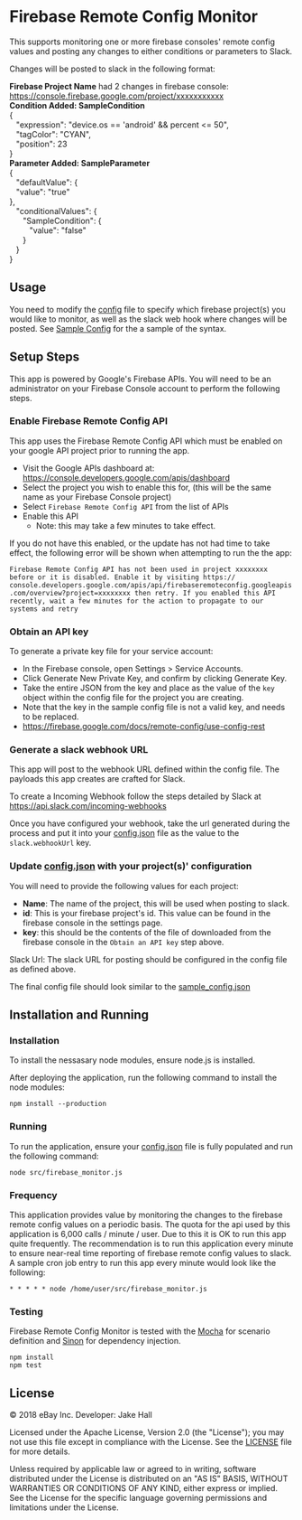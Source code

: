 # Firebase Remote Config Monitor

This supports monitoring one or more firebase consoles' remote config values and posting any changes to either conditions or parameters to Slack.

Changes will be posted to slack in the following format:

**Firebase Project Name** had 2 changes in firebase console: https://console.firebase.google.com/project/xxxxxxxxxxx \
**Condition Added: SampleCondition**\
{\
&nbsp;&nbsp;&nbsp;"expression": "device.os == 'android' && percent <= 50",\
&nbsp;&nbsp;&nbsp;"tagColor": "CYAN",\
&nbsp;&nbsp;&nbsp;"position": 23\
}\
**Parameter Added: SampleParameter**\
{\
&nbsp;&nbsp;&nbsp;"defaultValue": {\
&nbsp;&nbsp;&nbsp;"value": "true"\
},\
&nbsp;&nbsp;&nbsp;"conditionalValues": {\
&nbsp;&nbsp;&nbsp;&nbsp;&nbsp;&nbsp;"SampleCondition": {\
&nbsp;&nbsp;&nbsp;&nbsp;&nbsp;&nbsp;&nbsp;&nbsp;&nbsp;"value": "false"\
&nbsp;&nbsp;&nbsp;&nbsp;&nbsp;&nbsp;}\
&nbsp;&nbsp;&nbsp;}\
}

## Usage

You need to modify the [config](/config.json) file to specify which firebase project(s) you would like to monitor, as well as the slack web hook where changes will be posted.   See [Sample Config](/sample_config.json) for the a sample of the syntax.

## Setup Steps

This app is powered by Google's Firebase APIs.  You will need to be an administrator on your Firebase Console account to perform the following steps.

### Enable Firebase Remote Config API

This app uses the Firebase Remote Config API which must be enabled on your google API project prior to running the app.  

* Visit the Google APIs dashboard at: https://console.developers.google.com/apis/dashboard
* Select the project you wish to enable this for, (this will be the same name as your Firebase Console project)
* Select `Firebase Remote Config API` from the list of APIs
* Enable this API
  * Note: this may take a few minutes to take effect.

If you do not have this enabled, or the update has not had time to take effect, the following error will be shown when attempting to run the the app:

`Firebase Remote Config API has not been used in project xxxxxxxx before or it is disabled. Enable it by visiting https://
console.developers.google.com/apis/api/firebaseremoteconfig.googleapis.com/overview?project=xxxxxxxx then retry. If you enabled this API recently, wait a few minutes for the action to propagate to our systems and retry`

### Obtain an API key

To generate a private key file for your service account:

* In the Firebase console, open Settings > Service Accounts.
* Click Generate New Private Key, and confirm by clicking Generate Key.
* Take the entire JSON from the key and place as the value of the `key` object within the config file for the project you are creating.
* Note that the key in the sample config file is not a valid key, and needs to be replaced.
* https://firebase.google.com/docs/remote-config/use-config-rest


### Generate a slack webhook URL

This app will post to the webhook URL defined within the config file.  The payloads this app creates are crafted for Slack.  

To create a Incoming Webhook follow the steps detailed by Slack at https://api.slack.com/incoming-webhooks

Once you have configured your webhook, take the url generated during the process and put it into your [config.json](/config.json) file as the value to the `slack.webhookUrl` key.

### Update [config.json](src/config.json) with your project(s)' configuration

You will need to provide the following values for each project:
* **Name**: The name of the project, this will be used when posting to slack.
* **id**: This is your firebase project's id.  This value can be found in the firebase console in the settings page.
* **key**: this should be the contents of the file of downloaded from the firebase console in the `Obtain an API key` step above.

Slack Url: The slack URL for posting should be configured in the config file as defined above.  

The final config file should look similar to the [sample_config.json](/sample_config.json)

## Installation and Running

### Installation

To install the nessasary node modules, ensure node.js is installed.

After deploying the application, run the following command to install the node modules:

`npm install --production`

### Running

To run the application, ensure your [config.json](/config.json) file is fully populated and run the following command:

`node src/firebase_monitor.js`

### Frequency

This application provides value by monitoring the changes to the firebase remote config values on a periodic basis.  The quota for the api used by this application is 6,000 calls / minute / user.  Due to this it is OK to run this app quite frequently.  The recommendation is to run this application every minute to ensure near-real time reporting of firebase remote config values to slack.  A sample cron job entry to run this app every minute would look like the following:

`* * * * * node /home/user/src/firebase_monitor.js`

### Testing

Firebase Remote Config Monitor is tested with the [Mocha](https://github.com/mochajs/mocha) for scenario definition and [Sinon](https://github.com/sinonjs/sinon) for dependency injection.

```
npm install
npm test
```

## License

© 2018 eBay Inc.
Developer: Jake Hall

Licensed under the Apache License, Version 2.0 (the "License"); you may not use this file except in compliance with the License. See the [LICENSE](LICENSE.md) file for more details.

Unless required by applicable law or agreed to in writing, software distributed under the License is distributed on an "AS IS" BASIS, WITHOUT WARRANTIES OR CONDITIONS OF ANY KIND, either express or implied. See the License for the specific language governing permissions and limitations under the License.
